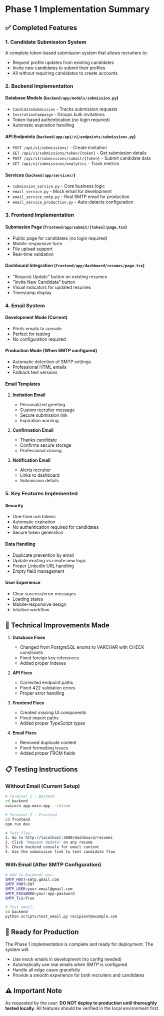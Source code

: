 # Phase 1 Implementation Summary

## ✅ Completed Features

### 1. Candidate Submission System
A complete token-based submission system that allows recruiters to:
- Request profile updates from existing candidates
- Invite new candidates to submit their profiles
- All without requiring candidates to create accounts

### 2. Backend Implementation

#### Database Models (`backend/app/models/submission.py`)
- `CandidateSubmission` - Tracks submission requests
- `InvitationCampaign` - Groups bulk invitations
- Token-based authentication (no login required)
- Automatic expiration handling

#### API Endpoints (`backend/app/api/v1/endpoints/submissions.py`)
- `POST /api/v1/submissions/` - Create invitation
- `GET /api/v1/submissions/token/{token}` - Get submission details
- `POST /api/v1/submissions/submit/{token}` - Submit candidate data
- `GET /api/v1/submissions/analytics` - Track metrics

#### Services (`backend/app/services/`)
- `submission_service.py` - Core business logic
- `email_service.py` - Mock email for development
- `email_service_smtp.py` - Real SMTP email for production
- `email_service_production.py` - Auto-detects configuration

### 3. Frontend Implementation

#### Submission Page (`frontend/app/submit/[token]/page.tsx`)
- Public page for candidates (no login required)
- Mobile-responsive form
- File upload support
- Real-time validation

#### Dashboard Integration (`frontend/app/dashboard/resumes/page.tsx`)
- "Request Update" button on existing resumes
- "Invite New Candidate" button
- Visual indicators for updated resumes
- Timestamp display

### 4. Email System

#### Development Mode (Current)
- Prints emails to console
- Perfect for testing
- No configuration required

#### Production Mode (When SMTP configured)
- Automatic detection of SMTP settings
- Professional HTML emails
- Fallback text versions

#### Email Templates
1. **Invitation Email**
   - Personalized greeting
   - Custom recruiter message
   - Secure submission link
   - Expiration warning

2. **Confirmation Email**
   - Thanks candidate
   - Confirms secure storage
   - Professional closing

3. **Notification Email**
   - Alerts recruiter
   - Links to dashboard
   - Submission details

### 5. Key Features Implemented

#### Security
- One-time use tokens
- Automatic expiration
- No authentication required for candidates
- Secure token generation

#### Data Handling
- Duplicate prevention by email
- Update existing vs create new logic
- Proper LinkedIn URL handling
- Empty field management

#### User Experience
- Clear success/error messages
- Loading states
- Mobile-responsive design
- Intuitive workflow

## 🔧 Technical Improvements Made

1. **Database Fixes**
   - Changed from PostgreSQL enums to VARCHAR with CHECK constraints
   - Fixed foreign key references
   - Added proper indexes

2. **API Fixes**
   - Corrected endpoint paths
   - Fixed 422 validation errors
   - Proper error handling

3. **Frontend Fixes**
   - Created missing UI components
   - Fixed import paths
   - Added proper TypeScript types

4. **Email Fixes**
   - Removed duplicate content
   - Fixed formatting issues
   - Added proper FROM fields

## 📋 Testing Instructions

### Without Email (Current Setup)
```bash
# Terminal 1 - Backend
cd backend
uvicorn app.main:app --reload

# Terminal 2 - Frontend
cd frontend
npm run dev

# Test flow:
1. Go to http://localhost:3000/dashboard/resumes
2. Click "Request Update" on any resume
3. Check backend console for email content
4. Use the submission link to test candidate flow
```

### With Email (After SMTP Configuration)
```bash
# Add to backend/.env:
SMTP_HOST=smtp.gmail.com
SMTP_PORT=587
SMTP_USER=your-email@gmail.com
SMTP_PASSWORD=your-app-password
SMTP_TLS=True

# Test email:
cd backend
python scripts/test_email.py recipient@example.com
```

## 🚀 Ready for Production

The Phase 1 implementation is complete and ready for deployment. The system will:
- Use mock emails in development (no config needed)
- Automatically use real emails when SMTP is configured
- Handle all edge cases gracefully
- Provide a smooth experience for both recruiters and candidates

## ⚠️ Important Note

As requested by the user: **DO NOT deploy to production until thoroughly tested locally**. All features should be verified in the local environment first.